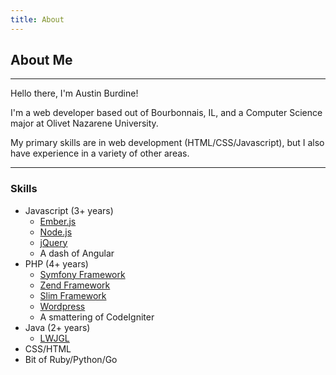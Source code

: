 ```yaml
---
title: About
---
```


## **About Me**

---

Hello there, I'm Austin Burdine!

I'm a web developer based out of Bourbonnais, IL, and a Computer Science major at Olivet Nazarene University.

My primary skills are in web development (HTML/CSS/Javascript), but I also have experience in a variety of other areas.

---

### Skills

- Javascript (3+ years)
    - [Ember.js](https://emberjs.com)
    - [Node.js](https://nodejs.org)
    - [jQuery](https://jquery.com)
    - A dash of Angular
- PHP (4+ years)
    - [Symfony Framework](http://symfony.com)
    - [Zend Framework](https://framework.zend.com)
    - [Slim Framework](http://www.slimframework.com/)
    - [Wordpress](https://wordpress.org)
    - A smattering of CodeIgniter
- Java (2+ years)
    - [LWJGL](https://www.lwjgl.org/)
- CSS/HTML
- Bit of Ruby/Python/Go
